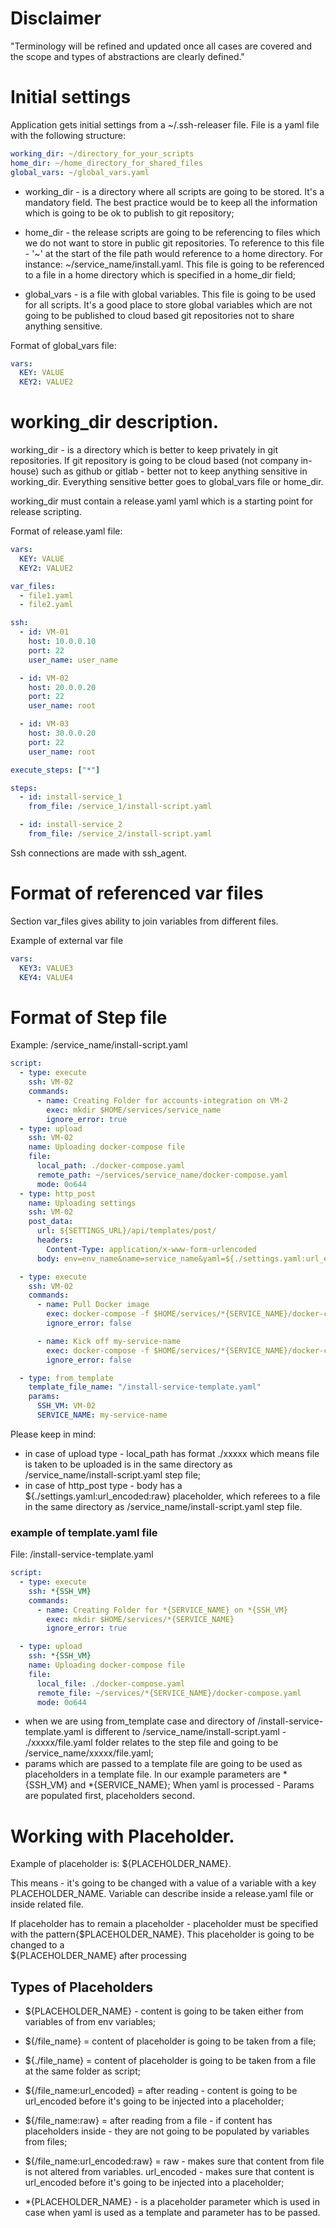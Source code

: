 # Disclaimer

"Terminology will be refined and updated once all cases are covered and the scope and types of abstractions are clearly defined."

# Initial settings

Application gets initial settings from a ~/.ssh-releaser file. File is a yaml file with the following structure:

```yaml
working_dir: ~/directory_for_your_scripts
home_dir: ~/home_directory_for_shared_files
global_vars: ~/global_vars.yaml
```

* working_dir - is a directory where all scripts are going to be stored. It's a mandatory field. The best practice would be to keep all the information which is going to be ok to publish to git repository;

* home_dir - the release scripts are going to be referencing to files which we do not want to store in public git repositories. To reference to this file - '~' at the start of the file path would reference to a home directory. For instance: ~/service_name/install.yaml. This file is going to be referenced to a file in a home directory which is specified in a home_dir field;

* global_vars - is a file with global variables. This file is going to be used for all scripts. It's a good place to store global variables which are not going to be published to cloud based git repositories not to share anything sensitive.

Format of global_vars file:

```yaml
vars:
  KEY: VALUE
  KEY2: VALUE2
```

# working_dir description.

working_dir - is a directory which is better to keep privately in git repositories. If git repository is going to be cloud based (not company in-house) such as github or gitlab - better not to keep anything sensitive in working_dir. Everything sensitive better goes to global_vars file or home_dir.

working_dir must contain a release.yaml yaml which is a starting point for release scripting.

Format of release.yaml file:

```yaml
vars:
  KEY: VALUE
  KEY2: VALUE2

var_files:
  - file1.yaml
  - file2.yaml

ssh:
  - id: VM-01
    host: 10.0.0.10
    port: 22
    user_name: user_name

  - id: VM-02
    host: 20.0.0.20
    port: 22
    user_name: root

  - id: VM-03
    host: 30.0.0.20
    port: 22
    user_name: root

execute_steps: ["*"]

steps:
  - id: install-service_1
    from_file: /service_1/install-script.yaml

  - id: install-service_2
    from_file: /service_2/install-script.yaml
```

Ssh connections are made with ssh_agent.


# Format of referenced var files

Section var_files gives ability to join variables from different files.

Example of external var file
```yaml
vars:
  KEY3: VALUE3
  KEY4: VALUE4 
```

# Format of Step file

Example: /service_name/install-script.yaml
```yaml
script:
  - type: execute
    ssh: VM-02
    commands:
      - name: Creating Folder for accounts-integration on VM-2
        exec: mkdir $HOME/services/service_name
        ignore_error: true
  - type: upload
    ssh: VM-02
    name: Uploading docker-compose file
    file:
      local_path: ./docker-compose.yaml
      remote_path: ~/services/service_name/docker-compose.yaml
      mode: 0o644
  - type: http_post
    name: Uploading settings
    ssh: VM-02
    post_data:
      url: ${SETTINGS_URL}/api/templates/post/
      headers:
        Content-Type: application/x-www-form-urlencoded
      body: env=env_name&name=service_name&yaml=${./settings.yaml:url_encoded:raw}

  - type: execute
    ssh: VM-02
    commands:
      - name: Pull Docker image
        exec: docker-compose -f $HOME/services/*{SERVICE_NAME}/docker-compose.yaml pull
        ignore_error: false

      - name: Kick off my-service-name
        exec: docker-compose -f $HOME/services/*{SERVICE_NAME}/docker-compose.yaml up -d
        ignore_error: false

  - type: from_template
    template_file_name: "/install-service-template.yaml"
    params:
      SSH_VM: VM-02
      SERVICE_NAME: my-service-name    

```

Please keep in mind:
* in case of upload type - local_path has format ./xxxxx which means file is taken to be uploaded is in the same directory as /service_name/install-script.yaml step file;
* in case of http_post type - body has a ${./settings.yaml:url_encoded:raw} placeholder, which referees to a file in the same directory as /service_name/install-script.yaml step file.


### example of template.yaml file

File: /install-service-template.yaml

```yaml
script:
  - type: execute
    ssh: *{SSH_VM}
    commands:
      - name: Creating Folder for *{SERVICE_NAME} on *{SSH_VM}
        exec: mkdir $HOME/services/*{SERVICE_NAME}
        ignore_error: true

  - type: upload
    ssh: *{SSH_VM}
    name: Uploading docker-compose file
    file:
      local_file: ./docker-compose.yaml
      remote_file: ~/services/*{SERVICE_NAME}/docker-compose.yaml
      mode: 0o644        

```

* when we are using from_template case and directory of /install-service-template.yaml is different to /service_name/install-script.yaml - ./xxxxx/file.yaml folder relates to the step file and going to be /service_name/xxxxx/file.yaml;
* params which are passed to a template file are going to be used as placeholders in a template file. In our example parameters are *{SSH_VM} and *{SERVICE_NAME}; When yaml is processed - Params  are populated first, placeholders second.




# Working with Placeholder.


Example of placeholder is: ${PLACEHOLDER_NAME}.

This means - it's going to be changed with a value of a variable with a key PLACEHOLDER_NAME. Variable can describe inside a release.yaml file or inside related file. 

If placeholder has to remain a placeholder - placeholder must be specified with the pattern{$PLACEHOLDER_NAME}. This placeholder is going to be changed to a  
${PLACEHOLDER_NAME} after processing

## Types of Placeholders

* ${PLACEHOLDER_NAME} - content is going to be taken either from variables of from env variables;
* ${/file_name} = content of placeholder is going to be taken from a file;
* ${./file_name} = content of placeholder is going to be taken from a file at the same folder as script;

* ${/file_name:url_encoded} = after reading - content is going to be url_encoded before it's going to be injected into a placeholder;
* ${/file_name:raw} = after reading from a file - if content has placeholders inside - they are not going to be populated by variables from files;

* ${/file_name:url_encoded:raw} = raw - makes sure that content from file is not altered from variables. url_encoded  - makes sure that content is url_encoded before it's going to be injected into a placeholder;


* *{PLACEHOLDER_NAME} - is a placeholder parameter which is used in case when yaml is used as a template and parameter has to be passed.

